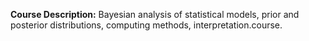**Course Description:** Bayesian analysis of statistical models, prior and posterior distributions, computing methods, interpretation.course.